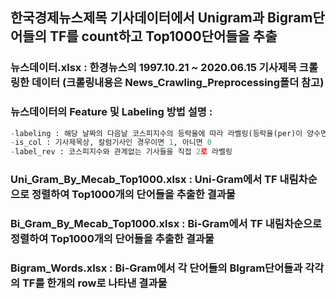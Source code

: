 ## 한국경제뉴스제목 기사데이터에서 Unigram과 Bigram단어들의 TF를 count하고 Top1000단어들을 추출

### 뉴스데이터.xlsx : 한경뉴스의 1997.10.21 ~ 2020.06.15 기사제목 크롤링한 데이터 (크롤링내용은 News_Crawling_Preprocessing폴더 참고)

### 뉴스데이터의 Feature 및 Labeling 방법 설명 : 
```python
-labeling : 해당 날짜의 다음날 코스피지수의 등락율에 따라 라벨링(등락율(per)이 양수면 1, 음수면 0)
-is_col : 기사제목상, 칼럼기사인 경우이면 1, 아니면 0
-label_rev : 코스피지수와 관계없는 기사들을 직접 2로 라벨링
```

### Uni_Gram_By_Mecab_Top1000.xlsx : Uni-Gram에서 TF 내림차순으로 정렬하여 Top1000개의 단어들을 추출한 결과물

### Bi_Gram_By_Mecab_Top1000.xlsx : Bi-Gram에서 TF 내림차순으로 정렬하여 Top1000개의 단어들을 추출한 결과물

### Bigram_Words.xlsx : Bi-Gram에서 각 단어들의 BIgram단어들과 각각의 TF를 한개의 row로 나타낸 결과물
